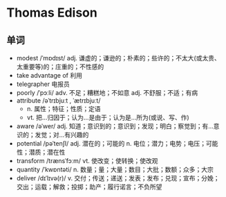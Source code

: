 #  Thomas Edison

## 单词
- modest /ˈmɒdɪst/ adj. 谦虚的；谦逊的；朴素的；些许的；不太大(或太贵、太重要等)的；庄重的；不性感的
- take advantage of 利用
- telegrapher 电报员
- poorly /ˈpɔːli/ adv. 不足；糟糕地；不如意 adj. 不舒服；不适；有病
- attribute /əˈtrɪbjuːt , ˈætrɪbjuːt/
  - n. 属性；特征；性质；定语
  - vt. 把…归因于；认为…是由于；认为是…所为(或说、写、作)
- aware /əˈwer/ adj. 知道；意识到的；意识到；发现；明白；察觉到；有…意识的；发觉；对…有兴趣的
- potential /pəˈtenʃl/ adj. 潜在的；可能的 n. 电位；潜力；电势；电压；可能性；潜质；潜在性
- transform /trænsˈfɔːm/ vt. 使改变；使转换；使改观
- quantity /ˈkwɒntəti/ n. 数量；量；大量；数目；大批；数额；众多；大宗
- deliver /dɪˈlɪvə(r)/ v. 交付；传送；递送；发表；发布；兑现；宣布；分娩；交出；运载；解救；投掷；助产；履行诺言；不负所望
